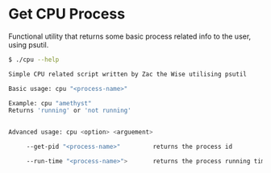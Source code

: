 # Get CPU Process

Functional utility that returns some basic process related info to the user, using psutil.  


```sh
$ ./cpu --help

Simple CPU related script written by Zac the Wise utilising psutil

Basic usage: cpu "<process-name>"

Example: cpu "amethyst"
Returns 'running' or 'not running'


Advanced usage: cpu <option> <arguement>

     --get-pid "<process-name>"         returns the process id

     --run-time "<process-name>">       returns the process running time
``` 

